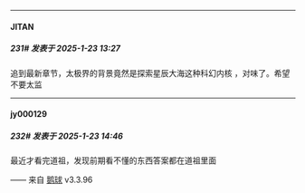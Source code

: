 ﻿
*****

####  JITAN  
##### 231#       发表于 2025-1-23 13:27

追到最新章节，太极界的背景竟然是探索星辰大海这种科幻内核 ，对味了。希望不要太监


*****

####  jy000129  
##### 232#       发表于 2025-1-23 14:46

最近才看完道祖，发现前期看不懂的东西答案都在道祖里面

—— 来自 [鹅球](https://www.pgyer.com/GcUxKd4w) v3.3.96


